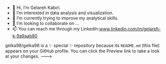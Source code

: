 - 👋 Hi, I’m Gelareh Kabiri.
- 👀 I’m interested in data analysis and visualization.
- 🌱 I’m currently trying to improve my analytical skills.
- 💞️ I’m looking to collaborate on ...
- 📫 You can reach me through my LinkedIn:www.linkedin.com/in/gelareh-k-9a9aab80
  
gelka98/gelka98 is a ✨ special ✨ repository because its `README.md` (this file) appears on your GitHub profile.
You can click the Preview link to take a look at your changes.
--->
